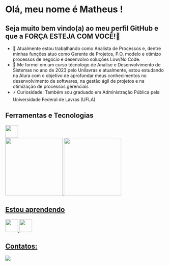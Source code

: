 # Olá, meu nome é Matheus ! 
## Seja muito bem vindo(a) ao meu perfil GitHub e que a FORÇA ESTEJA COM VOCÊ!👋

- 🔭 Atualmente estou trabalhando como Analista de Processos e, dentre minhas funções atuo como Gerente de Projetos, P.O, modelo e otimizo processos de negócio e desenvolvo soluções Low/No Code. 
- 🌱 Me formei em um curso técnologo de Analise e Desenvolvimento de Sistemas no ano de 2023 pelo Unilavras e atualmente, estou estudando na Alura com o objetivo de aprofundar meus conhecimentos no desenvolvimento de softwares, na gestão ágil de projetos e na otimização de processos gerenciais
- ⚡ Curiosidade: Também sou graduado em Administração Pública pela Universidade Federal de Lavras (UFLA)


## Ferramentas e Tecnologias

<img loading="lazy" src="https://cdn.jsdelivr.net/gh/devicons/devicon/icons/git/git-original.svg" width="40" height="40"/>

<div>
<a href="https://github.com/seu-usuário-aqui">
<img loading="lazy" height="180em" src="https://github-readme-stats.vercel.app/api/top-langs/?username=furtado-matheus&layout=compact&langs_count=7&theme=dracula"/>
<img loading="lazy" height="180em" src="https://github-readme-stats.vercel.app/api?username=furtado-matheus&show_icons=true&theme=dracula&include_all_commits=true&count_private=true"/>
</div>

## Estou aprendendo

<img loading="lazy" src="https://cdn.jsdelivr.net/gh/devicons/devicon/icons/java/java-original.svg" width="40" height="40"/> <img loading="lazy" src="https://cdn.jsdelivr.net/gh/devicons/devicon/icons/linux/linux-original.svg" width="40" height="40"/>

## Contatos:

<div>
<a href="https://www.linkedin.com/in/matheus-furtado-120627194?" target="_blank"><img loading="lazy" src="https://img.shields.io/badge/-LinkedIn-%230077B5?style=for-the-badge&logo=linkedin&logoColor=white" target="_blank"></a>   
</div>

